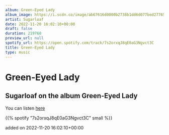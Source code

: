 ```yaml
---
album: Green-Eyed Lady
album_image: https://i.scdn.co/image/ab67616d0000b2738b1dd6d077bed27765f47836
artist: Sugarloaf
date: 2022-11-20 16:02:10+00:00
draft: false
duration: 219760
preview_url: null
spotify_url: https://open.spotify.com/track/7s2orxqJ8qE0aG3Ngvct3C
title: Green-Eyed Lady
type: music
---
```



# Green-Eyed Lady

## Sugarloaf on the album Green-Eyed Lady

You can listen [here](https://open.spotify.com/track/7s2orxqJ8qE0aG3Ngvct3C)

{{% spotify "7s2orxqJ8qE0aG3Ngvct3C" small %}}

added on 2022-11-20 16:02:10+00:00